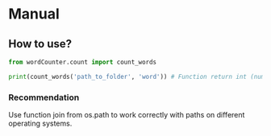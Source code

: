 # Manual

## How to use?
```python
from wordCounter.count import count_words

print(count_words('path_to_folder', 'word')) # Function return int (number of words)
```

### Recommendation
Use function join from os.path to work correctly with paths on different operating systems.